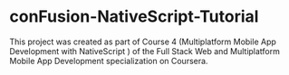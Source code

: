 # conFusion-NativeScript-Tutorial

This project was created as part of Course 4 (Multiplatform Mobile App Development with NativeScript
) of the Full Stack Web and Multiplatform Mobile App Development specialization on Coursera.
